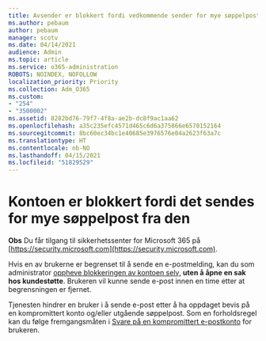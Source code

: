 ```yaml
---
title: Avsender er blokkert fordi vedkommende sender for mye søppelpost
ms.author: pebaum
author: pebaum
manager: scotv
ms.date: 04/14/2021
audience: Admin
ms.topic: article
ms.service: o365-administration
ROBOTS: NOINDEX, NOFOLLOW
localization_priority: Priority
ms.collection: Adm_O365
ms.custom:
- "254"
- "3500002"
ms.assetid: 8282bd76-79f7-4f8a-ae2b-dc8f9ac1aa62
ms.openlocfilehash: a35c235efc4571d465c6d6a375866e6570152164
ms.sourcegitcommit: 8bc60ec34bc1e40685e3976576e04a2623f63a7c
ms.translationtype: HT
ms.contentlocale: nb-NO
ms.lasthandoff: 04/15/2021
ms.locfileid: "51829529"
---
```

# <a name="account-is-restricted-for-sending-too-much-spam"></a>Kontoen er blokkert fordi det sendes for mye søppelpost fra den

**Obs** Du får tilgang til sikkerhetssenter for Microsoft 365 på [https://security.microsoft.com](https://security.microsoft.com).

Hvis en av brukerne er begrenset til å sende en e-postmelding, kan du som administrator [oppheve blokkeringen av kontoen selv,](https://security.microsoft.com/?hash=/restrictedusers) **uten å åpne en sak hos kundestøtte**. Brukeren vil kunne sende e-post innen en time etter at begrensningen er fjernet.

Tjenesten hindrer en bruker i å sende e-post etter å ha oppdaget bevis på en kompromittert konto og/eller utgående søppelpost. Som en forholdsregel kan du følge fremgangsmåten i [Svare på en kompromittert e-postkonto](https://docs.microsoft.com/microsoft-365/security/office-365-security/responding-to-a-compromised-email-account) for brukeren.
